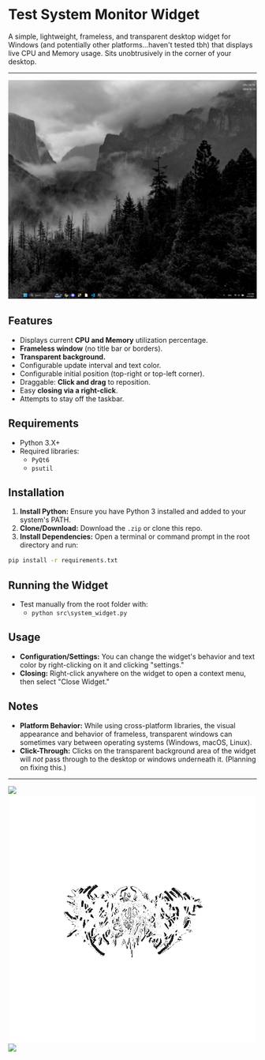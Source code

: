 # Test System Monitor Widget

A simple, lightweight, frameless, and transparent desktop widget for Windows (and potentially other platforms...haven't tested tbh) that displays live CPU and Memory usage. Sits unobtrusively in the corner of your desktop.

---
<div>
 <img src="assets/desktop_screenshot.png" alt="Desktop Image" width="700px">
</div>

## Features

- Displays current **CPU and Memory** utilization percentage.
- **Frameless window** (no title bar or borders).
- **Transparent background.**
- Configurable update interval and text color.
- Configurable initial position (top-right or top-left corner).
- Draggable: **Click and drag** to reposition.
- Easy **closing via a right-click**.
- Attempts to stay off the taskbar.

## Requirements

- Python 3.X+
- Required libraries:
  - `PyQt6`
  - `psutil`

## Installation

1.  **Install Python:** Ensure you have Python 3 installed and added to your system's PATH.
2.  **Clone/Download:** Download the `.zip` or clone this repo.
3.  **Install Dependencies:** Open a terminal or command prompt in the root directory and run:

   ```bash
   pip install -r requirements.txt
   ```

## Running the Widget

  - Test manually from the root folder with:
      - `python src\system_widget.py`

## Usage

 - **Configuration/Settings:** You can change the widget's behavior and text color by right-clicking on it and clicking "settings."
 - **Closing:** Right-click anywhere on the widget to open a context menu, then select "Close Widget."

## Notes

- **Platform Behavior:** While using cross-platform libraries, the visual appearance and behavior of frameless, transparent windows can sometimes vary between operating systems (Windows, macOS, Linux).
- **Click-Through:** Clicks on the transparent background area of the widget will _not_ pass through to the desktop or windows underneath it. (Planning on fixing this.)

---

<img src="https://user-images.githubusercontent.com/74038190/212284100-561aa473-3905-4a80-b561-0d28506553ee.gif">
<div align="center">
  <a href="https://seperet.com">
    <img src=https://github.com/denv3rr/denv3rr/blob/main/Seperet_Slam_White.gif/>
  </a>
</div>
<img src="https://user-images.githubusercontent.com/74038190/212284100-561aa473-3905-4a80-b561-0d28506553ee.gif">
